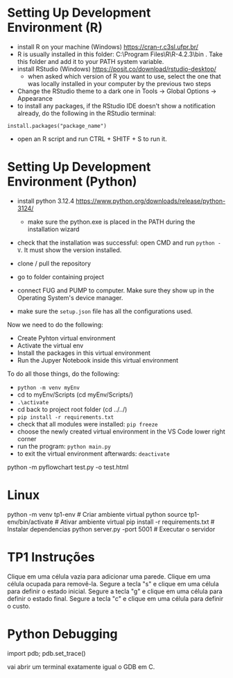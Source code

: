 # Setting Up Development Environment (R)

- install R on your machine (Windows) https://cran-r.c3sl.ufpr.br/
- R is usually installed in this folder: C:\Program Files\R\R-4.2.3\bin . Take this folder and add it to your PATH system variable.
- install RStudio (Windows) https://posit.co/download/rstudio-desktop/
    - when asked which version of R you want to use, select the one that was locally installed in your computer by the previous two steps
- Change the RStudio theme to a dark one in Tools -> Global Options -> Appearance
- to install any packages, if the RStudio IDE doesn't show a notification already, do the following in the RStudio terminal:

``` 
install.packages("package_name")
```

- open an R script and run CTRL + SHITF + S to run it. 


# Setting Up Development Environment (Python)

- install python 3.12.4 https://www.python.org/downloads/release/python-3124/
    - make sure the python.exe is placed in the PATH during the installation wizard

- check that the installation was successful: open CMD and run `python -V`. It must show the version installed.
- clone / pull the repository
- go to folder containing project
- connect FUG and PUMP to computer. Make sure they show up in the Operating System's device manager.
- make sure the `setup.json` file has all the configurations used.

Now we need to do the following:
 * Create Pyhton virtual environment
 * Activate the virtual env
 * Install the packages in this virtual environment
 * Run the Jupyer Notebook inside this virtual environment
 
To do all those things, do the following:
- `python -m venv myEnv`
- cd to myEnv/Scripts (cd myEnv/Scripts/)
- `.\activate`
- cd back to project root folder (cd ../../)
- `pip install -r requirements.txt`
- check that all modules were installed: `pip freeze`
- choose the newly created virtual environment in the VS Code lower right corner
- run the program: `python main.py`
- to exit the virtual environment afterwards: `deactivate`


python -m pyflowchart test.py -o test.html


# Linux

 python -m venv tp1-env # Criar ambiente virtual python
  source tp1-env/bin/activate # Ativar ambiente virtual 
  pip install -r requirements.txt # Instalar dependencias
  python server.py -port 5001 # Executar o servidor


# TP1 Instruções

Clique em uma célula vazia para adicionar uma parede.
Clique em uma célula ocupada para removê-la.
Segure a tecla "s" e clique em uma célula para definir o estado inicial.
Segure a tecla "g" e clique em uma célula para definir o estado final.
Segure a tecla "c" e clique em uma célula para definir o custo.

# Python Debugging

import pdb; 
pdb.set_trace()

vai abrir um terminal exatamente igual o GDB em C.